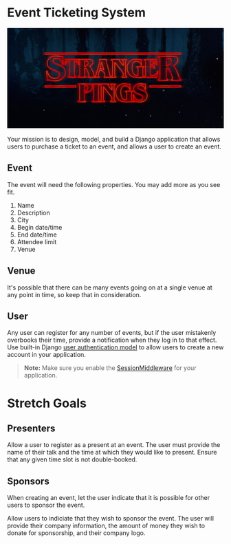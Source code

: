 # Event Ticketing System

![Stranger Pings](stranger-pings.png)

Your mission is to design, model, and build a Django application that allows users to purchase a ticket to an event, and allows a user to create an event.

## Event

The event will need the following properties. You may add more as you see fit.

1. Name
1. Description
1. City
1. Begin date/time
1. End date/time
1. Attendee limit
1. Venue

## Venue

It's possible that there can be many events going on at a single venue at any point in time, so keep that in consideration.

## User

Any user can register for any number of events, but if the user mistakenly overbooks their time, provide a notification when they log in to that effect. Use built-in Django [user authentication model](https://docs.djangoproject.com/en/1.10/topics/auth/default/#creating-users) to allow users to create a new account in your application.

> **Note:** Make sure you enable the [SessionMiddleware](https://docs.djangoproject.com/en/1.10/topics/http/sessions/) for your application.

# Stretch Goals

## Presenters

Allow a user to register as a present at an event. The user must provide the name of their talk and the time at which they would like to present. Ensure that any given time slot is not double-booked.

## Sponsors

When creating an event, let the user indicate that it is possible for other users to sponsor the event.

Allow users to indiciate that they wish to sponsor the event. The user will provide their company information, the amount of money they wish to donate for sponsorship, and their company logo.
